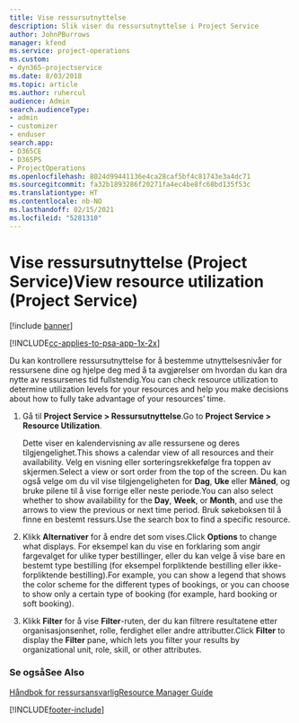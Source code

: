 ```yaml
---
title: Vise ressursutnyttelse
description: Slik viser du ressursutnyttelse i Project Service
author: JohnPBurrows
manager: kfend
ms.service: project-operations
ms.custom:
- dyn365-projectservice
ms.date: 8/03/2018
ms.topic: article
ms.author: ruhercul
audience: Admin
search.audienceType:
- admin
- customizer
- enduser
search.app:
- D365CE
- D365PS
- ProjectOperations
ms.openlocfilehash: 8024d99441136e4ca28caf5bf4c81743e3a4dc71
ms.sourcegitcommit: fa32b1893286f20271fa4ec4be8fc68bd135f53c
ms.translationtype: HT
ms.contentlocale: nb-NO
ms.lasthandoff: 02/15/2021
ms.locfileid: "5281310"
---
```

# <a name="view-resource-utilization-project-service"></a><span data-ttu-id="22cf4-103">Vise ressursutnyttelse (Project Service)</span><span class="sxs-lookup"><span data-stu-id="22cf4-103">View resource utilization (Project Service)</span></span>

[!include [banner](../includes/psa-now-project-operations.md)]

[!INCLUDE[cc-applies-to-psa-app-1x-2x](../includes/cc-applies-to-psa-app-1x-2x.md)]

<span data-ttu-id="22cf4-104">Du kan kontrollere ressursutnyttelse for å bestemme utnyttelsesnivåer for ressursene dine og hjelpe deg med å ta avgjørelser om hvordan du kan dra nytte av ressursenes tid fullstendig.</span><span class="sxs-lookup"><span data-stu-id="22cf4-104">You can check resource utilization to determine utilization levels for your resources and help you make decisions about how to fully take advantage of your resources’ time.</span></span>  
  
1. <span data-ttu-id="22cf4-105">Gå til **Project Service > Ressursutnyttelse**.</span><span class="sxs-lookup"><span data-stu-id="22cf4-105">Go to **Project Service > Resource Utilization**.</span></span> 

     <span data-ttu-id="22cf4-106">Dette viser en kalendervisning av alle ressursene og deres tilgjengelighet.</span><span class="sxs-lookup"><span data-stu-id="22cf4-106">This shows a calendar view of all resources and their availability.</span></span> <span data-ttu-id="22cf4-107">Velg en visning eller sorteringsrekkefølge fra toppen av skjermen.</span><span class="sxs-lookup"><span data-stu-id="22cf4-107">Select a view or sort order from the top of the screen.</span></span> <span data-ttu-id="22cf4-108">Du kan også velge om du vil vise tilgjengeligheten for **Dag**, **Uke** eller **Måned**, og bruke pilene til å vise forrige eller neste periode.</span><span class="sxs-lookup"><span data-stu-id="22cf4-108">You can also select whether to show availability for the **Day**, **Week**, or **Month**, and use the arrows to view the previous or next time period.</span></span> <span data-ttu-id="22cf4-109">Bruk søkeboksen til å finne en bestemt ressurs.</span><span class="sxs-lookup"><span data-stu-id="22cf4-109">Use the search box to find a specific resource.</span></span>      
  
2. <span data-ttu-id="22cf4-110">Klikk **Alternativer** for å endre det som vises.</span><span class="sxs-lookup"><span data-stu-id="22cf4-110">Click **Options** to change what displays.</span></span> <span data-ttu-id="22cf4-111">For eksempel kan du vise en forklaring som angir fargevalget for ulike typer bestillinger, eller du kan velge å vise bare en bestemt type bestilling (for eksempel forpliktende bestilling eller ikke-forpliktende bestilling).</span><span class="sxs-lookup"><span data-stu-id="22cf4-111">For example, you can show a legend that shows the color scheme for the different types of bookings, or you can choose to show only a certain type of booking (for example, hard booking or soft booking).</span></span>  

3. <span data-ttu-id="22cf4-112">Klikk **Filter** for å vise **Filter**-ruten, der du kan filtrere resultatene etter organisasjonsenhet, rolle, ferdighet eller andre attributter.</span><span class="sxs-lookup"><span data-stu-id="22cf4-112">Click **Filter** to display the **Filter** pane, which lets you filter your results by organizational unit, role, skill, or other attributes.</span></span>  
  
### <a name="see-also"></a><span data-ttu-id="22cf4-113">Se også</span><span class="sxs-lookup"><span data-stu-id="22cf4-113">See Also</span></span>  
 [<span data-ttu-id="22cf4-114">Håndbok for ressursansvarlig</span><span class="sxs-lookup"><span data-stu-id="22cf4-114">Resource Manager Guide</span></span>](../psa/resource-manager-guide.md)


[!INCLUDE[footer-include](../includes/footer-banner.md)]